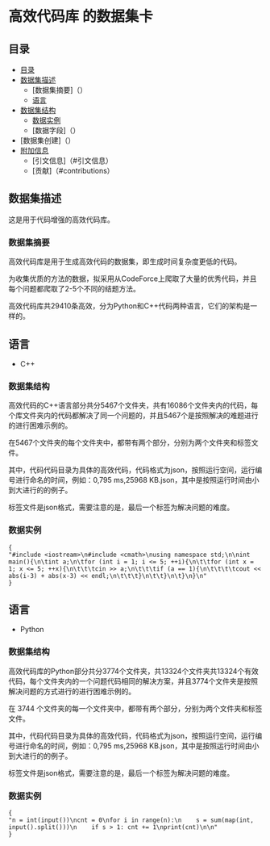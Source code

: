 # 高效代码库 的数据集卡

## 目录

- [目录]( )
- [数据集描述]( )
  - [数据集摘要]（）
  - [语言]( )
- [数据集结构]( )
  - [数据实例]( )
  - [数据字段]（）
- [数据集创建]（）
- [附加信息]( )
  - [引文信息]（#引文信息）
  - [贡献]（#contributions）
  
## 数据集描述

这是用于代码增强的高效代码库。

### 数据集摘要

高效代码库是用于生成高效代码的数据集，即生成时间复杂度更低的代码。

为收集优质的方法的数据，拟采用从CodeForce上爬取了大量的优秀代码，并且每个问题都爬取了2-5个不同的结题方法。

高效代码库共29410条高效，分为Python和C++代码两种语言，它们的架构是一样的。

## 语言

- C++

### 数据集结构

高效代码的C++语言部分共分5467个文件夹，共有16086个文件夹内的代码，每个库文件夹内的代码都解决了同一个问题的，并且5467个是按照解决的难题进行的进行困难示例的。

在5467个文件夹的每个文件夹中，都带有两个部分，分别为两个文件夹和标签文件。

其中，代码代码目录为具体的高效代码，代码格式为json，按照运行空间，运行编号进行命名的时间，例如：0,795 ms,25968 KB.json，其中是按照运行时间由小到大进行的的例子。

标签文件是json格式，需要注意的是，最后一个标签为解决问题的难度。

### 数据实例

```
{
"#include <iostream>\n#include <cmath>\nusing namespace std;\n\nint main(){\n\tint a;\n\tfor (int i = 1; i <= 5; ++i){\n\t\tfor (int x = 1; x <= 5; ++x){\n\t\t\tcin >> a;\n\t\t\tif (a == 1){\n\t\t\t\tcout << abs(i-3) + abs(x-3) << endl;\n\t\t\t}\n\t\t}\n\t}\n}\n"
}
```

## 语言

- Python

### 数据集结构

高效代码库的Python部分共分3774个文件夹，共13324个文件夹共13324个有效代码，每个文件夹内的一个问题代码相同的解决方案，并且3774个文件夹是按照解决问题的方式进行的进行困难示例的。

在 3744 个文件夹的每一个文件夹中，都带有两个部分，分别为两个文件夹和标签文件。

其中，代码代码目录为具体的高效代码，代码格式为json，按照运行空间，运行编号进行命名的时间，例如：0,795 ms,25968 KB.json，其中是按照运行时间由小到大进行的的例子。

标签文件是json格式，需要注意的是，最后一个标签为解决问题的难度。

### 数据实例

```
{
"n = int(input())\ncnt = 0\nfor i in range(n):\n    s = sum(map(int, input().split()))\n    if s > 1: cnt += 1\nprint(cnt)\n\n"
}
```
